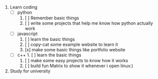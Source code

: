 1. Learn coding
	- [ ] python
		1. [ ] Remember basic things
		2. [ ] write some projects that help me know how python actually work
	- [ ] javascript
		1. [ ] learn the basic things
		2. [ ] copy-cat some example website to learn it
		3. [x] make some basic things like portfolio website
	- [  ] c++		1. [ ] learn the basic things
		1. [ ] make some easy projects to know how it works
		2. [ ] build fun Matrix to show it whenever i open linux:)


2. Study for university
